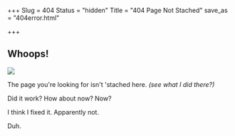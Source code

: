 +++
Slug = 404
Status = "hidden"
Title = "404 Page Not Stached"
save_as = "404error.html"

+++

## Whoops!

<img class="img-responsive" src="http://drops.albush.com/404-beardnotfound.jpg">

The page you're looking for isn't 'stached here.
*(see what I did there?)*

Did it work? How about now? Now?

I think I fixed it. Apparently not.

Duh.
